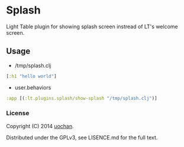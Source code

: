 # Splash

Light Table plugin for showing splash screen instread of LT's welcome screen.

## Usage

 * /tmp/splash.clj
```clojure
[:h1 "hello world"]
```

 * user.behaviors
```clojure
:app [(:lt.plugins.splash/show-splash "/tmp/splash.clj")]
```

### License

Copyright (C) 2014 [uochan](http://twitter.com/uochan).

Distributed under the GPLv3, see LISENCE.md for the full text.
